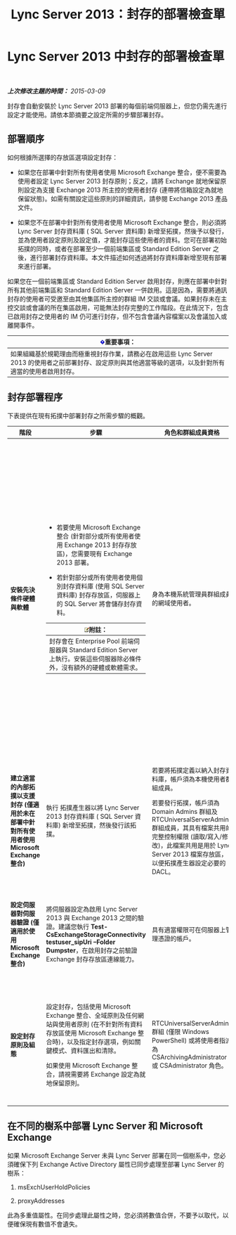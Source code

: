﻿---
title: Lync Server 2013：封存的部署檢查單
TOCTitle: 封存的部署檢查單
ms:assetid: 7479734d-be01-40d9-ad82-320a09d19d04
ms:mtpsurl: https://technet.microsoft.com/zh-tw/library/JJ205009(v=OCS.15)
ms:contentKeyID: 49291335
ms.date: 08/10/2015
mtps_version: v=OCS.15
ms.translationtype: HT
---

# Lync Server 2013 中封存的部署檢查單

 

_**上次修改主題的時間：** 2015-03-09_

封存會自動安裝於 Lync Server 2013 部署的每個前端伺服器上，但您仍需先進行設定才能使用。請依本節摘要之設定所需的步驟部署封存。

## 部署順序

如何根據所選擇的存放區選項設定封存：

  - 如果您在部署中針對所有使用者使用 Microsoft Exchange 整合，便不需要為使用者設定 Lync Server 2013 封存原則；反之，請將 Exchange 就地保留原則設定為支援 Exchange 2013 所主控的使用者封存 (連帶將信箱設定為就地保留狀態)。如需有關設定這些原則的詳細資訊，請參閱 Exchange 2013 產品文件。

  - 如果您不在部署中針對所有使用者使用 Microsoft Exchange 整合，則必須將 Lync Server 封存資料庫 ( SQL Server 資料庫) 新增至拓撲，然後予以發行，並為使用者設定原則及設定值，才能封存這些使用者的資料。您可在部署初始拓撲的同時，或者在部署至少一個前端集區或 Standard Edition Server 之後，進行部署封存資料庫。本文件描述如何透過將封存資料庫新增至現有部署來進行部署。

如果您在一個前端集區或 Standard Edition Server 啟用封存，則應在部署中針對所有其他前端集區和 Standard Edition Server 一併啟用。這是因為，需要將通訊封存的使用者可受邀至由其他集區所主控的群組 IM 交談或會議。如果封存未在主控交談或會議的所在集區啟用，可能無法封存完整的工作階段。在此情況下，包含已啟用封存之使用者的 IM 仍可進行封存，但不包含會議內容檔案以及會議加入或離開事件。

<table>
<thead>
<tr class="header">
<th><img src="images/Gg412908.important(OCS.15).gif" title="important" alt="important" />重要事項：</th>
</tr>
</thead>
<tbody>
<tr class="odd">
<td>如果組織基於規範理由而極重視封存作業，請務必在啟用這些 Lync Server 2013 的使用者之前部署封存、設定原則與其他適當等級的選項，以及針對所有適當的使用者啟用封存。</td>
</tr>
</tbody>
</table>


## 封存部署程序

下表提供在現有拓撲中部署封存之所需步驟的概觀。


<table>
<colgroup>
<col style="width: 25%" />
<col style="width: 25%" />
<col style="width: 25%" />
<col style="width: 25%" />
</colgroup>
<thead>
<tr class="header">
<th>階段</th>
<th>步驟</th>
<th>角色和群組成員資格</th>
<th>文件</th>
</tr>
</thead>
<tbody>
<tr class="odd">
<td><p><strong>安裝先決條件硬體與軟體</strong></p></td>
<td><ul>
<li><p>若要使用 Microsoft Exchange 整合 (針對部分或所有使用者使用 Exchange 2013 封存存放區)，您需要現有 Exchange 2013 部署。</p></li>
<li><p>若針對部分或所有使用者使用個別封存資料庫 (使用 SQL Server 資料庫) 封存存放區，伺服器上的 SQL Server 將會儲存封存資料。</p></li>
</ul>
<div class="alert">
<table>
<thead>
<tr class="header">
<th><img src="images/Gg398811.note(OCS.15).gif" title="note" alt="note" />附註：</th>
</tr>
</thead>
<tbody>
<tr class="odd">
<td>封存會在 Enterprise Pool 前端伺服器與 Standard Edition Server 上執行。安裝這些伺服器除必條件外，沒有額外的硬體或軟體需求。</td>
</tr>
</tbody>
</table>

</div></td>
<td><p>身為本機系統管理員群組成員的網域使用者。</p></td>
<td><p>支援文件中的 <a href="lync-server-2013-supported-hardware.md">Lync Server 2013 的受支援硬體</a>。</p>
<p>支援文件中的 <a href="lync-server-2013-server-software-and-infrastructure-support.md">Lync Server 2013 中的伺服器軟體和基礎結構支援</a>。</p>
<p>規劃文件中的 <a href="lync-server-2013-technical-requirements-for-archiving.md">Lync Server 2013 中封存的技術需求</a>。</p>
<p>部署文件中的 <a href="lync-server-2013-setting-up-systems-and-infrastructure-for-archiving.md">在 Lync Server 2013 中設定系統與基礎結構以進行封存</a>。</p>
<p>支援文件中的 <a href="lync-server-2013-exchange-and-sharepoint-integration-support.md">Lync Server 2013 中的 Exchange Server 與 SharePoint 整合支援</a>。</p></td>
</tr>
<tr class="even">
<td><p><strong>建立適當的內部拓撲以支援封存 (僅適用於未在部署中針對所有使用者使用 Microsoft Exchange 整合)</strong></p></td>
<td><p>執行 拓撲產生器以將 Lync Server 2013 封存資料庫 ( SQL Server 資料庫) 新增至拓撲，然後發行該拓撲。</p></td>
<td><p>若要將拓撲定義以納入封存資料庫，帳戶須為本機使用者群組成員。</p>
<p>若要發行拓撲，帳戶須為 Domain Admins 群組及 RTCUniversalServerAdmins 群組成員，其具有檔案共用的完整控制權限 (讀取/寫入/修改)，此檔案共用是用於 Lync Server 2013 檔案存放區，以便拓撲產生器設定必要的 DACL。</p></td>
<td><p>部署文件中的 <a href="lync-server-2013-adding-archiving-databases-to-an-existing-lync-server-2013-deployment.md">將封存資料庫新增至現有的 Lync Server 2013 部署</a>。</p></td>
</tr>
<tr class="odd">
<td><p><strong>設定伺服器對伺服器驗證 (僅適用於使用 Microsoft Exchange 整合)</strong></p></td>
<td><p>將伺服器設定為啟用 Lync Server 2013 與 Exchange 2013 之間的驗證。建議您執行 <strong>Test-CsExchangeStorageConnectivity testuser_sipUri –Folder Dumpster</strong>，在啟用封存之前驗證 Exchange 封存存放區連線能力。</p></td>
<td><p>具有適當權限可在伺服器上管理憑證的帳戶。</p></td>
<td><p>部署文件或作業文件中的 <a href="lync-server-2013-managing-server-to-server-authentication-oauth-and-partner-applications.md">在 Lync Server 2013 中管理伺服器對伺服器驗證 (Oauth) 與夥伴應用程式</a>。</p></td>
</tr>
<tr class="even">
<td><p><strong>設定封存原則及組態</strong></p></td>
<td><p>設定封存，包括使用 Microsoft Exchange 整合、全域原則及任何網站與使用者原則 (在不針對所有資料存放區使用 Microsoft Exchange 整合時)，以及指定封存選項，例如關鍵模式、資料匯出和清除。</p>
<p>如果使用 Microsoft Exchange 整合，請視需要將 Exchange 設定為就地保留原則。</p></td>
<td><p>RTCUniversalServerAdmins 群組 (僅限 Windows PowerShell) 或將使用者指派為 CSArchivingAdministrator 或 CSAdministrator 角色。</p></td>
<td><p>部署文件中的 <a href="lync-server-2013-configuring-support-for-archiving.md">在 Lync Server 2013 中設定封存支援</a>。</p>
<p>Exchange 產品文件 (若使用 Microsoft Exchange 整合)。</p></td>
</tr>
</tbody>
</table>


## 在不同的樹系中部署 Lync Server 和 Microsoft Exchange

如果 Microsoft Exchange Server 未與 Lync Server 部署在同一個樹系中，您必須確保下列 Exchange Active Directory 屬性已同步處理至部署 Lync Server 的樹系：

1.  msExchUserHoldPolicies

2.  proxyAddresses

此為多重值屬性。在同步處理此屬性之時，您必須將數值合併，不要予以取代，以便確保現有數值不會遺失。

